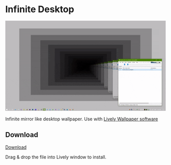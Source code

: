 # Infinite Desktop
![demo](res/preview.gif?raw=true "video")

Infinite mirror like desktop wallpaper.
Use with [Lively Wallpaper software](https://github.com/rocksdanister/lively)

## Download
[Download](https://github.com/rocksdanister/infinite-mirror-desktop/releases/download/v1.0/infinite_desktop.zip)

Drag & drop the file into Lively window to install.
